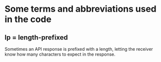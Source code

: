 # Some terms and abbreviations used in the code

## lp = length-prefixed

Sometimes an API response is prefixed with a length, letting the receiver know how many characters to expect in the response.
